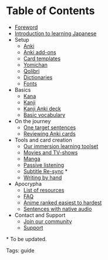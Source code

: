 # Table of Contents

* [Foreword](foreword.html)
* [Introduction to learning Japanese](introduction-to-learning-japanese.html)
* Setup
	* [Anki](setting-up-anki.html)
	* [Anki add-ons](useful-anki-add-ons-for-japanese.html)
	* [Card templates](discussing-various-card-templates.html)
	* [Yomichan](setting-up-yomichan.html)
	* [Qolibri](setting-up-qolibri.html)
	* [Dictionaries](yomichan-and-epwing-dictionaries.html)
	* [Fonts](japanese-fonts.html)
* Basics
	* [Kana](learning-kana-in-two-days.html)
	* [Kanji](learning-kanji.html)
	* [Kanji Anki deck](jp1k-anki-deck.html)
	* [Basic vocabulary](basic-vocabulary.html)
* On the journey
	* [One target sentences](one-target-sentences.html)
	* [Reviewing Anki cards](how-to-review.html)
* Tools and card creation
	* [Our immersion learning toolset](our-immersion-learning-toolset.html)
	* [Movies and TV-shows](mining-from-movies-and-tv-shows.html)
	* [Manga](mining-from-manga.html)
	* [Passive listening](passive-listening.html)
	* [Subtitle Re-sync](https://github.com/Ajatt-Tools/autosubsync-mpv) *
	* [Writing by hand](writing-japanese.html)
* Apocrypha
	* [List of resources](resources.html)
	* [FAQ](faq.html)
	* [Anime ranked easiest to hardest](random-anime-ranked-easiest-to-hardest.html)
	* [Sentences with native audio](ankidrone-sentence-pack.html)
* Contact and Support
	* [Join our community](join-our-community.html)
	* [Support](donating-to-tatsumoto.html)

\* To be updated.

Tags: guide
